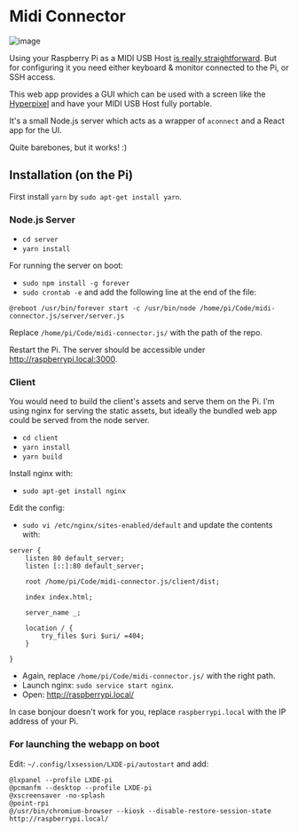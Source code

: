 # Midi Connector

![image](https://user-images.githubusercontent.com/697014/37869427-b15ffd98-2fb7-11e8-9a70-1f79a0e49b65.png)

Using your Raspberry Pi as a MIDI USB Host [is really straightforward](https://stimresp.wordpress.com/2016/02/08/using-a-raspberry-pi-as-usb-midi-host/). But for configuring it you need either keyboard & monitor connected to the Pi, or SSH access.

This web app provides a GUI which can be used with a screen like the [Hyperpixel](https://shop.pimoroni.com/products/hyperpixel) and have your MIDI USB Host fully portable.

It's a small Node.js server which acts as a wrapper of `aconnect` and a React app for the UI.

Quite barebones, but it works! :)

## Installation (on the Pi)

First install `yarn` by `sudo apt-get install yarn`.

### Node.js Server
- `cd server`
- `yarn install`

For running the server on boot:
- `sudo npm install -g forever`
- `sudo crontab -e` and add the following line at the end of the file:
```
@reboot /usr/bin/forever start -c /usr/bin/node /home/pi/Code/midi-connector.js/server/server.js
```
Replace `/home/pi/Code/midi-connector.js/` with the path of the repo.

Restart the Pi. The server should be accessible under http://raspberrypi.local:3000.

### Client

You would need to build the client's assets and serve them on the Pi. I'm using nginx for serving the static assets, but ideally the bundled web app could be served from the node server.

- `cd client`
- `yarn install`
- `yarn build`

Install nginx with:
- `sudo apt-get install nginx`

Edit the config:

- `sudo vi /etc/nginx/sites-enabled/default` and update the contents with:

```
server {
	listen 80 default_server;
	listen [::]:80 default_server;

	root /home/pi/Code/midi-connector.js/client/dist;

	index index.html;

	server_name _;

	location / {
		try_files $uri $uri/ =404;
	}

}
```

- Again, replace `/home/pi/Code/midi-connector.js/` with the right path.
- Launch nginx: `sudo service start nginx`.
- Open: http://raspberrypi.local/

In case bonjour doesn't work for you, replace `raspberrypi.local` with the IP address of your Pi.

### For launching the webapp on boot

Edit: `~/.config/lxsession/LXDE-pi/autostart` and add:
```
@lxpanel --profile LXDE-pi
@pcmanfm --desktop --profile LXDE-pi
@xscreensaver -no-splash
@point-rpi
@/usr/bin/chromium-browser --kiosk --disable-restore-session-state http://raspberrypi.local/
```
